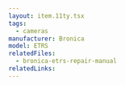 ```yaml
---
layout: item.11ty.tsx
tags:
  - cameras
manufacturer: Bronica
model: ETRS
relatedFiles:
  - bronica-etrs-repair-manual
relatedLinks:
---
```

